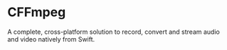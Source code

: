 # CFFmpeg

A complete, cross-platform solution to record, convert and stream audio and video natively from Swift.

